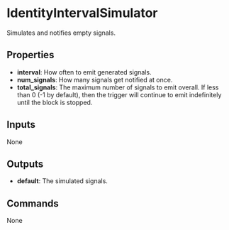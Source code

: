IdentityIntervalSimulator
=========================
Simulates and notifies empty signals.

Properties
----------
- **interval**: How often to emit generated signals.
- **num_signals**: How many signals get notified at once.
- **total_signals**: The maximum number of signals to emit overall. If less than 0 (-1 by default), then the trigger will continue to emit indefinitely until the block is stopped.

Inputs
------
None

Outputs
-------
- **default**: The simulated signals.

Commands
--------
None
